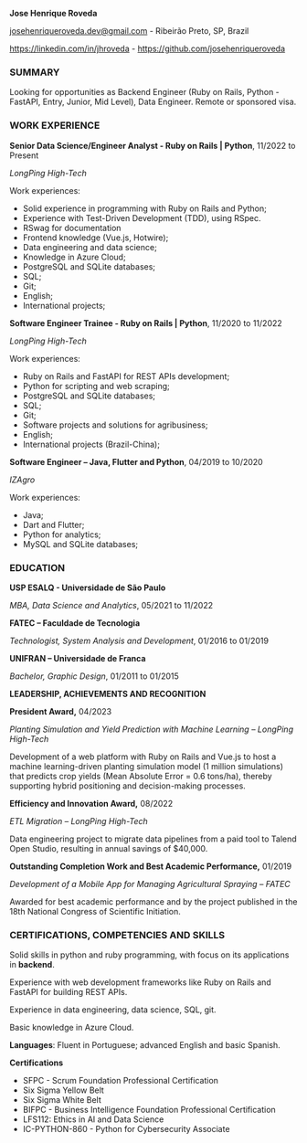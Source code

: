 **Jose Henrique Roveda**

[josehenriqueroveda.dev@gmail.com](mailto:josehenriqueroveda.dev@gmail.com) - Ribeirão Preto, SP, Brazil

<https://linkedin.com/in/jhroveda> - <https://github.com/josehenriqueroveda>

### SUMMARY

Looking for opportunities as Backend Engineer (Ruby on Rails, Python - FastAPI, Entry, Junior, Mid Level), Data Engineer. Remote or sponsored visa.

### WORK EXPERIENCE

**Senior Data Science/Engineer Analyst - Ruby on Rails | Python**, 11/2022 to Present

_LongPing High-Tech_

Work experiences:
- Solid experience in programming with Ruby on Rails and Python;
- Experience with Test-Driven Development (TDD), using RSpec.
- RSwag for documentation
- Frontend knowledge (Vue.js, Hotwire);
- Data engineering and data science;
- Knowledge in Azure Cloud;
- PostgreSQL and SQLite databases;
- SQL;
- Git;
- English;
- International projects;

**Software Engineer Trainee - Ruby on Rails | Python**, 11/2020 to 11/2022

_LongPing High-Tech_

Work experiences:
- Ruby on Rails and FastAPI for REST APIs development;
- Python for scripting and web scraping;
- PostgreSQL and SQLite databases;
- SQL;
- Git;
- Software projects and solutions for agribusiness;
- English;
- International projects (Brazil-China);

**Software Engineer – Java, Flutter and Python**, 04/2019 to 10/2020

_IZAgro_

Work experiences:
- Java;
- Dart and Flutter;
- Python for analytics;
- MySQL and SQLite databases;


### EDUCATION

**USP ESALQ - Universidade de São Paulo**

_MBA, Data Science and Analytics_, 05/2021 to 11/2022

**FATEC – Faculdade de Tecnologia**

_Technologist, System Analysis and Development_, 01/2016 to 01/2019

**UNIFRAN – Universidade de Franca**

_Bachelor, Graphic Design_, 01/2011 to 01/2015

**LEADERSHIP, ACHIEVEMENTS AND RECOGNITION**

**President Award,** 04/2023

_Planting Simulation and Yield Prediction with Machine Learning – LongPing High-Tech_

Development of a web platform with Ruby on Rails and Vue.js to host a machine learning-driven planting simulation model (1 million simulations) that predicts crop yields (Mean Absolute Error = 0.6 tons/ha), thereby supporting hybrid positioning and decision-making processes.

**Efficiency and Innovation Award,** 08/2022

_ETL Migration – LongPing High-Tech_

Data engineering project to migrate data pipelines from a paid tool to Talend Open Studio, resulting in annual savings of $40,000.  

**Outstanding Completion Work and Best Academic Performance,** 01/2019

_Development of a Mobile App for Managing Agricultural Spraying – FATEC_

Awarded for best academic performance and by the project published in the 18th National Congress of Scientific Initiation.

### CERTIFICATIONS, COMPETENCIES AND SKILLS

Solid skills in python and ruby programming, with focus on its applications in **backend**. 

Experience with web development frameworks like Ruby on Rails and FastAPI for building REST APIs.

Experience in data engineering, data science, SQL, git.

Basic knowledge in Azure Cloud.

**Languages**: Fluent in Portuguese; advanced English and basic Spanish.

**Certifications**
- SFPC - Scrum Foundation Professional Certification
- Six Sigma Yellow Belt
- Six Sigma White Belt
- BIFPC - Business Intelligence Foundation Professional Certification
- LFS112: Ethics in AI and Data Science
- IC-PYTHON-860 - Python for Cybersecurity Associate
